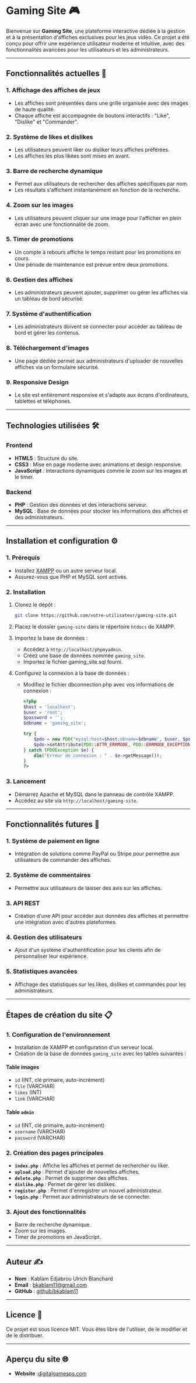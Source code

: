 # Gaming Site 🎮

Bienvenue sur **Gaming Site**, une plateforme interactive dédiée à la gestion et à la présentation d'affiches exclusives pour les jeux vidéo. Ce projet a été conçu pour offrir une expérience utilisateur moderne et intuitive, avec des fonctionnalités avancées pour les utilisateurs et les administrateurs.

---

## Fonctionnalités actuelles 🚀

### 1. **Affichage des affiches de jeux**
- Les affiches sont présentées dans une grille organisée avec des images de haute qualité.
- Chaque affiche est accompagnée de boutons interactifs : "Like", "Dislike" et "Commander".

### 2. **Système de likes et dislikes**
- Les utilisateurs peuvent liker ou disliker leurs affiches préférées.
- Les affiches les plus likées sont mises en avant.

### 3. **Barre de recherche dynamique**
- Permet aux utilisateurs de rechercher des affiches spécifiques par nom.
- Les résultats s'affichent instantanément en fonction de la recherche.

### 4. **Zoom sur les images**
- Les utilisateurs peuvent cliquer sur une image pour l'afficher en plein écran avec une fonctionnalité de zoom.

### 5. **Timer de promotions**
- Un compte à rebours affiche le temps restant pour les promotions en cours.
- Une période de maintenance est prévue entre deux promotions.

### 6. **Gestion des affiches**
- Les administrateurs peuvent ajouter, supprimer ou gérer les affiches via un tableau de bord sécurisé.

### 7. **Système d'authentification**
- Les administrateurs doivent se connecter pour accéder au tableau de bord et gérer les contenus.

### 8. **Téléchargement d'images**
- Une page dédiée permet aux administrateurs d'uploader de nouvelles affiches via un formulaire sécurisé.

### 9. **Responsive Design**
- Le site est entièrement responsive et s'adapte aux écrans d'ordinateurs, tablettes et téléphones.

---

## Technologies utilisées 🛠️

### **Frontend**
- **HTML5** : Structure du site.
- **CSS3** : Mise en page moderne avec animations et design responsive.
- **JavaScript** : Interactions dynamiques comme le zoom sur les images et le timer.

### **Backend**
- **PHP** : Gestion des données et des interactions serveur.
- **MySQL** : Base de données pour stocker les informations des affiches et des administrateurs.

---

## Installation et configuration ⚙️

### 1. **Prérequis**
- Installez [XAMPP](https://www.apachefriends.org/index.html) ou un autre serveur local.
- Assurez-vous que PHP et MySQL sont activés.

### 2. **Installation**
1. Clonez le dépôt :
   ```bash
   git clone https://github.com/votre-utilisateur/gaming-site.git
   ```
2. Placez le dossier `gaming-site` dans le répertoire `htdocs` de XAMPP.
3. Importez la base de données :
   - Accédez à `http://localhost/phpmyadmin`.
   - Créez une base de données nommée `gaming_site`.
   - Importez le fichier gaming_site.sql fourni.

4. Configurez la connexion à la base de données :
   - Modifiez le fichier dbconnection.php avec vos informations de connexion :
     ```php
     <?php
     $host = 'localhost';
     $user = 'root';
     $password = '';
     $dbname = 'gaming_site';

     try {
         $pdo = new PDO("mysql:host=$host;dbname=$dbname", $user, $password);
         $pdo->setAttribute(PDO::ATTR_ERRMODE, PDO::ERRMODE_EXCEPTION);
     } catch (PDOException $e) {
         die("Erreur de connexion : " . $e->getMessage());
     }
     ?>
     ```

### 3. **Lancement**
- Démarrez Apache et MySQL dans le panneau de contrôle XAMPP.
- Accédez au site via `http://localhost/gaming-site`.

---

## Fonctionnalités futures 🌟

### 1. **Système de paiement en ligne**
- Intégration de solutions comme PayPal ou Stripe pour permettre aux utilisateurs de commander des affiches.

### 2. **Système de commentaires**
- Permettre aux utilisateurs de laisser des avis sur les affiches.

### 3. **API REST**
- Création d'une API pour accéder aux données des affiches et permettre une intégration avec d'autres plateformes.

### 4. **Gestion des utilisateurs**
- Ajout d'un système d'authentification pour les clients afin de personnaliser leur expérience.

### 5. **Statistiques avancées**
- Affichage des statistiques sur les likes, dislikes et commandes pour les administrateurs.

---

## Étapes de création du site 📋

### 1. **Configuration de l'environnement**
- Installation de XAMPP et configuration d'un serveur local.
- Création de la base de données `gaming_site` avec les tables suivantes :

#### Table images
- `id` (INT, clé primaire, auto-incrément)
- `file` (VARCHAR)
- `likes` (INT)
- `link` (VARCHAR)

#### Table `admin`
- `id` (INT, clé primaire, auto-incrément)
- `username` (VARCHAR)
- `password` (VARCHAR)

### 2. **Création des pages principales**
- **`index.php`** : Affiche les affiches et permet de rechercher ou liker.
- **`upload.php`** : Permet d'ajouter de nouvelles affiches.
- **`delete.php`** : Permet de supprimer des affiches.
- **`dislike.php`** : Permet de gérer les dislikes.
- **`register.php`** : Permet d'enregistrer un nouvel administrateur.
- **`login.php`** : Permet aux administrateurs de se connecter.

### 3. **Ajout des fonctionnalités**
- Barre de recherche dynamique.
- Zoom sur les images.
- Timer de promotions en JavaScript.

---

## Auteur ✍️

- **Nom** : Kablam Edjabrou Ulrich Blanchard
- **Email** : bkablam11@gmail.com
- **GitHub** : [github/bkablam11](https://github.com/bkablam11)

---

## Licence 📄

Ce projet est sous licence MIT. Vous êtes libre de l'utiliser, de le modifier et de le distribuer.

---

## Aperçu du site 🌐

- **Website** :[digitalgamesps.com](https://digitalgamesps.com/)
